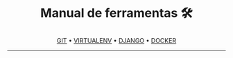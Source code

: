 <h1 align="center"><p>
  Manual de ferramentas 🛠
  </p></h1>



<p align="center">
  <a href="https://github.com/Decripter/Manual_Ferramentas/blob/master/manuais/git.md">GIT</a> •
  <a href="https://github.com/Decripter/Manual_Ferramentas/blob/master/manuais/virtualenv.md">VIRTUALENV</a> •
  <a href="https://github.com/Decripter/Manual_Ferramentas/blob/master/manuais/django.md">DJANGO</a> •
  <a href="https://github.com/Decripter/Manual_Ferramentas/blob/master/manuais/docker.md">DOCKER</a>
</p>



<hr>

